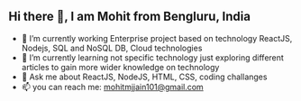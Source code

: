 ## Hi there 👋, I am Mohit from Bengluru, India

- 🔭 I’m currently working Enterprise project based on technology ReactJS, Nodejs, SQL and NoSQL DB, Cloud technologies
- 🌱 I’m currently learning not specific technology just exploring different articles to gain more wider knowledge on technology
- 💬 Ask me about ReactJS, NodeJS, HTML, CSS, coding challanges
- 📫 you can reach me: mohitmjjain101@gmail.com


